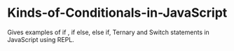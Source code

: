 # Kinds-of-Conditionals-in-JavaScript
Gives examples of if , if else, else if, Ternary and Switch statements in JavaScript using REPL.
